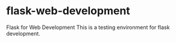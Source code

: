 # flask-web-development
Flask for Web Development
This is a testing environment for flask development.
